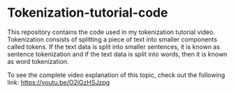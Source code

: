 # Tokenization-tutorial-code
This repository contains the code used in my tokenization tutorial video. 
Tokenization consists of splitting a piece of text into smaller components called tokens. If the text data is split into smaller sentences, 
it is known as sentence tokenization and if the text data is split into words, then it is known as word tokenization. 

To see the complete video explanation of this topic, check out the following link:
https://youtu.be/O2jGzHSJzpg
